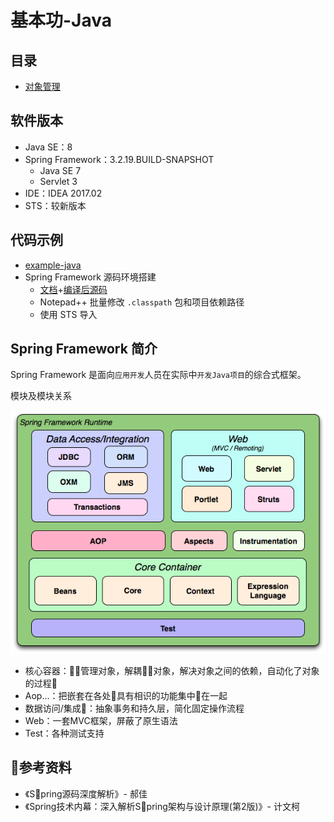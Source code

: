 #   基本功-Java

##  目录
-   [对象管理](object/001.md)



##  软件版本
-   Java SE：8
-   Spring Framework：3.2.19.BUILD-SNAPSHOT
    -   Java SE 7 
    -   Servlet 3 
-   IDE：IDEA 2017.02
-   STS：较新版本

##  代码示例
-   [example-java](https://github.com/kaoshanji/example/tree/master/example-java)
-   Spring Framework 源码环境搭建
    -   [文档](http://plq6gjb8l.bkt.clouddn.com/spring-framework-3.2.18.RELEASE-docs.zip)+[编译后源码](http://plq6gjb8l.bkt.clouddn.com/spring-projects-3.2.19-sourcecode-build.zip)
    -   Notepad++ 批量修改 `.classpath` 包和项目依赖路径
    -   使用 STS 导入

##  Spring Framework 简介

Spring Framework 是面向`应用开发`人员在实际中`开发Java项目`的综合式框架。

模块及模块关系

![spring-overview](images/spring-overview.png)

-   核心容器：管理对象，解耦对象，解决对象之间的依赖，自动化了对象的过程
-   Aop...：把嵌套在各处具有相识的功能集中在一起
-   数据访问/集成：抽象事务和持久层，简化固定操作流程
-   Web：一套MVC框架，屏蔽了原生语法
-   Test：各种测试支持



##  参考资料
-   《Spring源码深度解析》- 郝佳
-   《Spring技术内幕：深入解析Spring架构与设计原理(第2版)》-  计文柯